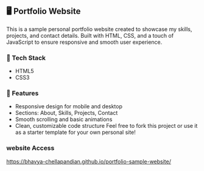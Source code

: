 ## 🖥️ Portfolio Website

This is a sample personal portfolio website created to showcase my skills, projects, and contact details. Built with HTML, CSS, and a touch of JavaScript to ensure responsive and smooth user experience.

### 🔧 Tech Stack
- HTML5  
- CSS3  

### 📌 Features
- Responsive design for mobile and desktop  
- Sections: About, Skills, Projects, Contact  
- Smooth scrolling and basic animations  
- Clean, customizable code structure
Feel free to fork this project or use it as a starter template for your own personal site!

### website Access
https://bhavya-chellapandian.github.io/portfolio-sample-website/
